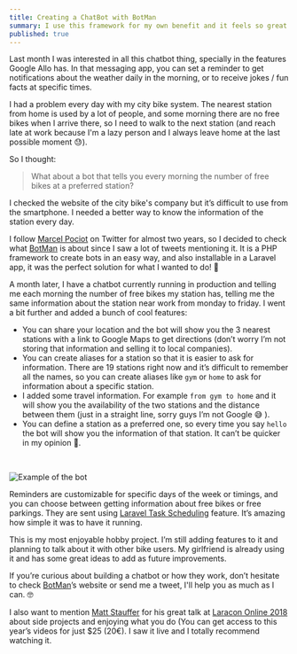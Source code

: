 ```yaml
---
title: Creating a ChatBot with BotMan
summary: I use this framework for my own benefit and it feels so great!
published: true
---
```


Last month I was interested in all this chatbot thing, specially in the features Google Allo has. In that messaging app, you can set a reminder to get notifications about the weather daily in the morning, or to receive jokes / fun facts at specific times.

I had a problem every day with my city bike system. The nearest station from home is used by a lot of people, and some morning there are no free bikes when I arrive there, so I need to walk to the next station (and reach late at work because I'm a lazy person and I always leave home at the last possible moment 😓).

So I thought:
> What about a bot that tells you every morning the number of free bikes at a preferred station? 

I checked the website of the city bike's company but it’s difficult to use from the smartphone. I needed a better way to know the information of the station every day.

I follow [Marcel Pociot](https://twitter.com/marcelpociot) on Twitter for almost two years, so I decided to check what  [BotMan](https://botman.io) is about since I saw a lot of tweets mentioning it. It is a PHP framework to create bots in an easy way, and also installable in a Laravel app, it was the perfect solution for what I wanted to do! 🙌

A month later, I have a chatbot currently running in production and telling me each morning the number of free bikes my station has, telling me the same information about the station near work from monday to friday. I went a bit further and added a bunch of cool features:

- You can share your location and the bot will show you the 3 nearest stations with a link to Google Maps to get directions (don’t worry I’m not storing that information and selling it to local companies).
- You can create aliases for a station so that it is easier to ask for information. There are 19 stations right now and it’s difficult to remember all the names, so you can create aliases like `gym` or `home` to ask for information about a specific station.
- I added some travel information. For example `from gym to home`  and it will show you the availability of the two stations and the distance between them (just in a straight line, sorry guys I’m not Google 😅 ).
- You can define a station as a preferred one, so every time you say `hello` the bot will show you the information of that station. It can’t be quicker in my opinion 🙂.


<br>

![Example of the bot](/media/posts/botgirocleta.gif)


Reminders are customizable for specific days of the week or timings, and you can choose between getting information about free bikes or free parkings. They are sent using [Laravel Task Scheduling](https://laravel.com/docs/5.6/scheduling) feature. It’s amazing how simple it was to have it running.

This is my most enjoyable hobby project. I’m still adding features to it and planning to talk about it with other bike users. My girlfriend is already using it and has some great ideas to add as future improvements.

If you’re curious about building a chatbot or how they work, don’t hesitate to check [BotMan](https://botman.io)’s website or send me a tweet, I'll help you as much as I can. 🤓

I also want to mention [Matt Stauffer](https://twitter.com/stauffermatt?lang=ca) for his great talk at [Laracon Online 2018](https://laracon.net) about side projects and enjoying what you do (You can get access to this year’s videos for just $25 (20€). I saw it live and I totally recommend watching it.
